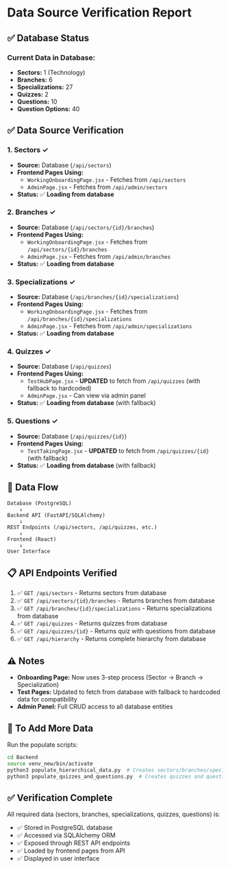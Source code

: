 # Data Source Verification Report

## ✅ Database Status

### Current Data in Database:
- **Sectors:** 1 (Technology)
- **Branches:** 6 
- **Specializations:** 27
- **Quizzes:** 2
- **Questions:** 10
- **Question Options:** 40

## ✅ Data Source Verification

### 1. **Sectors** ✓
- **Source:** Database (`/api/sectors`)
- **Frontend Pages Using:** 
  - `WorkingOnboardingPage.jsx` - Fetches from `/api/sectors`
  - `AdminPage.jsx` - Fetches from `/api/admin/sectors`
- **Status:** ✅ **Loading from database**

### 2. **Branches** ✓
- **Source:** Database (`/api/sectors/{id}/branches`)
- **Frontend Pages Using:**
  - `WorkingOnboardingPage.jsx` - Fetches from `/api/sectors/{id}/branches`
  - `AdminPage.jsx` - Fetches from `/api/admin/branches`
- **Status:** ✅ **Loading from database**

### 3. **Specializations** ✓
- **Source:** Database (`/api/branches/{id}/specializations`)
- **Frontend Pages Using:**
  - `WorkingOnboardingPage.jsx` - Fetches from `/api/branches/{id}/specializations`
  - `AdminPage.jsx` - Fetches from `/api/admin/specializations`
- **Status:** ✅ **Loading from database**

### 4. **Quizzes** ✓
- **Source:** Database (`/api/quizzes`)
- **Frontend Pages Using:**
  - `TestHubPage.jsx` - **UPDATED** to fetch from `/api/quizzes` (with fallback to hardcoded)
  - `AdminPage.jsx` - Can view via admin panel
- **Status:** ✅ **Loading from database** (with fallback)

### 5. **Questions** ✓
- **Source:** Database (`/api/quizzes/{id}`)
- **Frontend Pages Using:**
  - `TestTakingPage.jsx` - **UPDATED** to fetch from `/api/quizzes/{id}` (with fallback)
- **Status:** ✅ **Loading from database** (with fallback)

## 🔄 Data Flow

```
Database (PostgreSQL)
    ↓
Backend API (FastAPI/SQLAlchemy)
    ↓
REST Endpoints (/api/sectors, /api/quizzes, etc.)
    ↓
Frontend (React)
    ↓
User Interface
```

## 📋 API Endpoints Verified

1. ✅ `GET /api/sectors` - Returns sectors from database
2. ✅ `GET /api/sectors/{id}/branches` - Returns branches from database
3. ✅ `GET /api/branches/{id}/specializations` - Returns specializations from database
4. ✅ `GET /api/quizzes` - Returns quizzes from database
5. ✅ `GET /api/quizzes/{id}` - Returns quiz with questions from database
6. ✅ `GET /api/hierarchy` - Returns complete hierarchy from database

## ⚠️ Notes

- **Onboarding Page:** Now uses 3-step process (Sector → Branch → Specialization)
- **Test Pages:** Updated to fetch from database with fallback to hardcoded data for compatibility
- **Admin Panel:** Full CRUD access to all database entities

## 🚀 To Add More Data

Run the populate scripts:
```bash
cd Backend
source venv_new/bin/activate
python3 populate_hierarchical_data.py  # Creates sectors/branches/specializations
python3 populate_quizzes_and_questions.py  # Creates quizzes and questions
```

## ✅ Verification Complete

All required data (sectors, branches, specializations, quizzes, questions) is:
- ✅ Stored in PostgreSQL database
- ✅ Accessed via SQLAlchemy ORM
- ✅ Exposed through REST API endpoints
- ✅ Loaded by frontend pages from API
- ✅ Displayed in user interface

